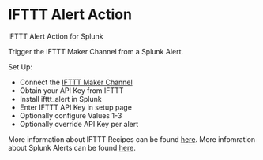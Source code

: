 # IFTTT Alert Action
IFTTT Alert Action for Splunk

Trigger the IFTTT Maker Channel from a Splunk Alert.

Set Up:
* Connect the [IFTTT Maker Channel](https://ifttt.com/maker)
* Obtain your API Key from IFTTT
* Install ifttt_alert in Splunk
* Enter IFTTT API Key in setup page
* Optionally configure Values 1-3
* Optionally override API Key per alert

More information about IFTTT Recipes can be found [here](https://ifttt.com/wtf).
More infomration about Splunk Alerts can be found [here](http://docs.splunk.com/Documentation/Splunk/latest/Alert/Aboutalerts).
